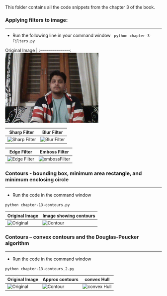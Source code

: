 
This folder contains all the code snippets from the chapter 3 of the book. 


### Applying filters to image:
_______________________________________________________________________________________________________________________________

- Run the following line in your command window 
` python chapter-3-Filters.py`

Original Image |
:---------------:
<img src="Images/OriginalImage.jpg" width="300" /> 

Sharp Filter| Blur Filter
---------|----------
![Sharp Filter](https://github.com/arpitj07/OpenCV-with-Python/blob/master/Project-2/Images/sharpFilter.jpg) |![Blur Filter](https://github.com/arpitj07/OpenCV-with-Python/blob/master/Project-2/Images/blurFilter.jpg)

 Edge Filter | Emboss Filter 
---------|----------
![ Edge Filter ](https://github.com/arpitj07/OpenCV-with-Python/blob/master/Project-2/Images/edgeFilter.jpg) | ![embossFilter](https://github.com/arpitj07/OpenCV-with-Python/blob/master/Project-2/Images/embossFilter.jpg)


### Contours - bounding box, minimum area rectangle, and minimum enclosing circle
______________________________________________________________________________________________________________________________

- Run the code in the command window 

`python chapter-13-contours.py`

Original Image| Image showing contours
---------|----------
![Original](https://github.com/arpitj07/OpenCV-with-Python/blob/master/Project-2/Images/image.jpg) |![Contour](https://github.com/arpitj07/OpenCV-with-Python/blob/master/Project-2/Images/Contour.jpg)


### Contours – convex contours and the Douglas-Peucker algorithm
______________________________________________________________________________________________________________________________

- Run the code in the command window 

`python chapter-13-contours_2.py`

Original Image| Approx contours | convex Hull
---------|----------|---------
![Original](https://github.com/arpitj07/OpenCV-with-Python/blob/master/Project-2/Images/image3.jpg) |![Contour](https://github.com/arpitj07/OpenCV-with-Python/blob/master/Project-2/Images/approxContour.jpg)| ![convex Hull](https://github.com/arpitj07/OpenCV-with-Python/blob/master/Project-2/Images/convexHull.jpg)

